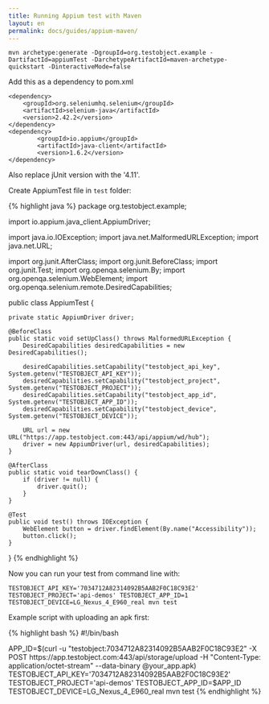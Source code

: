 ```yaml
---
title: Running Appium test with Maven
layout: en
permalink: docs/guides/appium-maven/
---  
```


    mvn archetype:generate -DgroupId=org.testobject.example -DartifactId=appiumTest -DarchetypeArtifactId=maven-archetype-quickstart -DinteractiveMode=false

Add this as a dependency to pom.xml

    <dependency>
	    <groupId>org.seleniumhq.selenium</groupId>
	    <artifactId>selenium-java</artifactId>
	    <version>2.42.2</version>
    </dependency>
    <dependency>
            <groupId>io.appium</groupId>
            <artifactId>java-client</artifactId>
            <version>1.6.2</version>
    </dependency>

Also replace jUnit version with the '4.11'.  

Create AppiumTest file in `test` folder:  

{% highlight java %}
package org.testobject.example;

import io.appium.java_client.AppiumDriver;

import java.io.IOException;
import java.net.MalformedURLException;
import java.net.URL;

import org.junit.AfterClass;
import org.junit.BeforeClass;
import org.junit.Test;
import org.openqa.selenium.By;
import org.openqa.selenium.WebElement;
import org.openqa.selenium.remote.DesiredCapabilities;

public class AppiumTest {

	private static AppiumDriver driver;
	
	@BeforeClass
	public static void setUpClass() throws MalformedURLException {
		DesiredCapabilities desiredCapabilities = new DesiredCapabilities();
		
		desiredCapabilities.setCapability("testobject_api_key", System.getenv("TESTOBJECT_API_KEY"));
		desiredCapabilities.setCapability("testobject_project", System.getenv("TESTOBJECT_PROJECT"));
		desiredCapabilities.setCapability("testobject_app_id", System.getenv("TESTOBJECT_APP_ID"));
		desiredCapabilities.setCapability("testobject_device", System.getenv("TESTOBJECT_DEVICE"));		

		URL url = new URL("https://app.testobject.com:443/api/appium/wd/hub");
		driver = new AppiumDriver(url, desiredCapabilities);		
	}
	
	@AfterClass
	public static void tearDownClass() {
		if (driver != null) {				
			driver.quit();
		}			
	}
	
	@Test
	public void test() throws IOException {
		WebElement button = driver.findElement(By.name("Accessibility"));
		button.click();
	}

}
{% endhighlight %}

Now you can run your test from command line with:  
  
    TESTOBJECT_API_KEY='7034712A82314092B5AAB2F0C18C93E2' TESTOBJECT_PROJECT='api-demos' TESTOBJECT_APP_ID=1 TESTOBJECT_DEVICE=LG_Nexus_4_E960_real mvn test  


Example script with uploading an apk first:  

{% highlight bash %}
#!/bin/bash

APP_ID=$(curl -u "testobject:7034712A82314092B5AAB2F0C18C93E2" -X POST https://app.testobject.com:443/api/storage/upload -H "Content-Type: application/octet-stream" --data-binary @your_app.apk)
TESTOBJECT_API_KEY='7034712A82314092B5AAB2F0C18C93E2' TESTOBJECT_PROJECT='api-demos' TESTOBJECT_APP_ID=$APP_ID TESTOBJECT_DEVICE=LG_Nexus_4_E960_real mvn test
{% endhighlight %}



